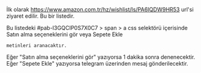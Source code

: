 İlk olarak https://www.amazon.com.tr/hz/wishlist/ls/PA6IQDW9HR53 url'si ziyaret edilir. Bu bir listedir.

Bu listedeki #pab-I3GQCIP0S7X0C7 > span > a css selektörü içerisinde 
    Satın alma seçeneklerini gör 
    veya
    Sepete Ekle

    metinleri aranacaktır. 

Eğer "Satın alma seçeneklerini gör" yazıyorsa 1 dakika sonra denenecektir. 
Eğer "Sepete Ekle" yazıyorsa telegram üzerinden mesaj gönderilecektir. 

